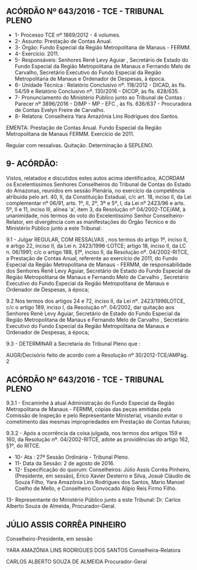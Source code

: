 
## ACÓRDÃO Nº 643/2016 - TCE - TRIBUNAL PLENO

- 1- Processo TCE nº 1869/2012 - 4 volumes.
- 2- Assunto: Prestação de Contas Anual.
- 3- Órgão: Fundo Especial da Região Metropolitana de Manaus - FERMM.
- 4- Exercício: 2011.
- 5- Responsáveis: Senhores Renê Levy Aguiar , Secretário de Estado do Fundo Especial da Região Metropolitana de Manaus e Fernando Melo de Carvalho, Secretário Executivo do  Fundo  Especial  da  Região  Metropolitana  de  Manaus  e  Ordenador  de  Despesas,  à época.
- 6- Unidade Técnica : Relatório Conclusivo nº. 118/2012 - DICAD, às fls. 54/59 e Relatório Conclusivo nº. 130/2016 - DICOP, às fls. 628/635.
- 7-  Pronunciamento  do Ministério  Público  junto  ao Tribunal  de  Contas :  Parecer  nº 3896/2016 - DIMP - MP - EFC , às fls. 636/637 - Procuradora de Contas Evelyn Freire de Carvalho.
- 8- Relatora: Conselheira Yara Amazônia Lins Rodrigues dos Santos.

EMENTA: Prestação  de  Contas  Anual.  Fundo Especial da Região Metropolitana de Manaus FERMM. Exercício de 2011.

Regular com ressalvas. Quitação. Determinação à SEPLENO.

## 9- ACÓRDÃO:

Vistos, relatados e discutidos estes autos acima identificados,  ACORDAM os Excelentíssimos  Senhores  Conselheiros  do  Tribunal  de  Contas  do  Estado  do Amazonas, reunidos em sessão Plenária, no exercício da competência atribuída pelo art. 40, II, da Constituição Estadual, c/c art. 18, inciso II, da Lei complementar nº 06/91, arts. 1º,  II,  2º,  3º  e  5º,  I,  da  Lei  nº  2423/96  e  arts.  5º,  II  e  11,  inciso  III,  alínea  'a',  item  3,  da Resolução nº 04/2002-TCE/AM, à unanimidade, nos termos do voto do Excelentíssimo Senhor Conselheiro-Relator, em divergência com as manifestações do Órgão Técnico e do Ministério Público junto a este Tribunal:

9.1  -  Julgar  REGULAR, COM  RESSALVAS ,  nos  termos  do  artigo  1º, inciso II,  e  artigo  22,  inciso  II,  da  Lei  n.  2423/1996-LOTCE; artigo 18, inciso II, da LC n. 06/1991; c/c o artigo 188, §1º, inciso II, da Resolução nº. 04/2002-RITCE, a Prestação de Contas Anual, referente ao exercício de 2011, do Fundo Especial da Região Metropolitana de Manaus - FERMM, de responsabilidade dos Senhores Renê Levy Aguiar, Secretário de Estado do Fundo Especial da Região Metropolitana de Manaus e Fernando Melo de Carvalho , Secretário Executivo do Fundo Especial da Região Metropolitana de Manaus e Ordenador de Despesas, à época;

9.2  Nos  termos  dos  artigos  24  e  72,  inciso  II,  da  Lei  nº.  2423/1996LOTCE, c/c o artigo 189, inciso I, da Resolução nº. 04/2002, dar quitação aos Senhores Renê Levy Aguiar, Secretário de Estado do Fundo Especial da Região Metropolitana de Manaus  e Fernando  Melo  de  Carvalho ,  Secretário  Executivo do  Fundo  Especial  da Região Metropolitana de Manaus e Ordenador de Despesas, à época;

9.3 - DETERMINAR à Secretaria do Tribunal Pleno que :

AUGR/Decisório feito de acordo com a Resolução nº 30/2012-TCE/AMPág. 2

## ACÓRDÃO Nº 643/2016 - TCE - TRIBUNAL PLENO

9.3.1  -  Encaminhe  à  atual  Administração  do  Fundo  Especial  da  Região Metropolitana  de  Manaus  -  FERMM,  cópias  das  peças  emitidas  pela  Comissão  de Inspeção  e  pelo  Representante  Ministerial,  visando  evitar  o  cometimento  das  mesmas impropriedades em Prestação de Contas futuras;

9.3.2 - Após a ocorrência da coisa julgada, nos termos dos artigos 159 e 160,  da  Resolução  nº.  04/2002-RITCE,  adote  as  providências  do  artigo  162, §1º, do RITCE.

- 10- Ata : 27ª Sessão Ordinária - Tribunal Pleno.
- 11- Data da Sessão: 2 de agosto de 2016.
- 12- Especificação do quorum: Conselheiros: Júlio  Assis Corrêa Pinheiro, (Presidente, em sessão), Érico Xavier Desterro e Silva, Josué Cláudio de Souza Filho, Yara Amazônia Lins  Rodrigues  dos  Santos,  Mario  Manoel  Coelho  de  Mello,  e  Conselheiro  Convocado Alípio Reis Firmo Filho.

13-  Representante  do  Ministério  Público  junto  a  este Tribunal: Dr. Carlos  Alberto Souza de Almeida, Procurador-Geral.

## JÚLIO ASSIS CORRÊA PINHEIRO

Conselheiro-Presidente, em sessão

YARA AMAZÔNIA LINS RODRIGUES DOS SANTOS Conselheira-Relatora

CARLOS ALBERTO SOUZA DE ALMEIDA Procurador-Geral